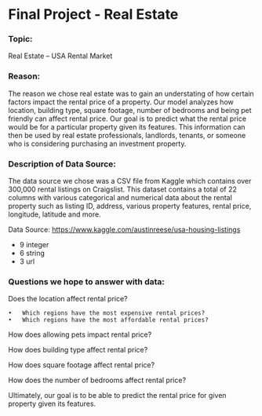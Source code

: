 # Final Project - Real Estate

### **Topic:** 
Real Estate – USA Rental Market

### **Reason:**
 The reason we chose real estate was to gain an understating of how certain factors impact the rental price of a property. Our model analyzes how location, building type, square footage, number of bedrooms and being pet friendly can affect rental price. Our goal is to predict what the rental price would be for a particular property given its features. This information can then be used by real estate professionals, landlords, tenants, or someone who is considering purchasing an investment property. 

### **Description of Data Source:** 
The data source we chose was a CSV file from Kaggle which contains over 300,000 rental listings on Craigslist. This dataset contains a total of 22 columns with various categorical and numerical data about the rental property such as listing ID, address, various property features, rental price, longitude, latitude and more. 

Data Source: https://www.kaggle.com/austinreese/usa-housing-listings

* 9 integer  
* 6 string  
* 3 url  

### **Questions we hope to answer with data:**

Does the location affect rental price?  

    •	Which regions have the most expensive rental prices?  
    •	Which regions have the most affordable rental prices?

How does allowing pets impact rental price?

How does building type affect rental price?

How does square footage affect rental price?

How does the number of bedrooms affect rental price?

Ultimately, our goal is to be able to predict the rental price for given property given its features.  